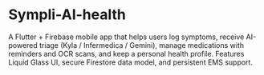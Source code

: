 # Sympli-AI-health
A Flutter + Firebase mobile app that helps users log symptoms, receive AI-powered triage (Kyla / Infermedica / Gemini), manage medications with reminders and OCR scans, and keep a personal health profile. Features Liquid Glass UI, secure Firestore data model, and persistent EMS support.
